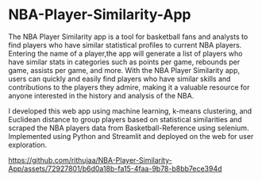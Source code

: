 # NBA-Player-Similarity-App
The NBA Player Similarity app is a tool for basketball fans and analysts to find players who have similar statistical profiles to current NBA players. Entering the name of a player,the app will generate a list of players who have similar stats in categories such as points per game, rebounds per game, assists per game, and more. With the NBA Player Similarity app, users can quickly and easily find players who have similar skills and contributions to the players they admire, making it a valuable resource for anyone interested in the history and analysis of the NBA.

I developed this web app using machine learning, k-means clustering, and Euclidean distance to group players
based on statistical similarities and scraped the NBA players data from Basketball-Reference using selenium.
Implemented using Python and Streamlit and deployed on the web for user exploration.



https://github.com/rithujaa/NBA-Player-Similarity-App/assets/72927801/b6d0a18b-fa15-4faa-9b78-b8bb7ece394d

